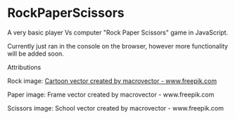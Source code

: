 # RockPaperScissors

A very basic player Vs computer "Rock Paper Scissors" game in JavaScript.

Currently just ran in the console on the browser, however more functionality will be added soon.

<p>Attributions
<p>Rock image: <a href="https://www.freepik.com/vectors/cartoon">Cartoon vector created by macrovector - www.freepik.com</a></p>
<p>Paper image: <a ref="https://www.freepik.com/vectors/frame">Frame vector created by macrovector - www.freepik.com</a></p>
<p>Scissors image: <a ref='https://www.freepik.com/vectors/school'>School vector created by macrovector - www.freepik.com</a></p>
